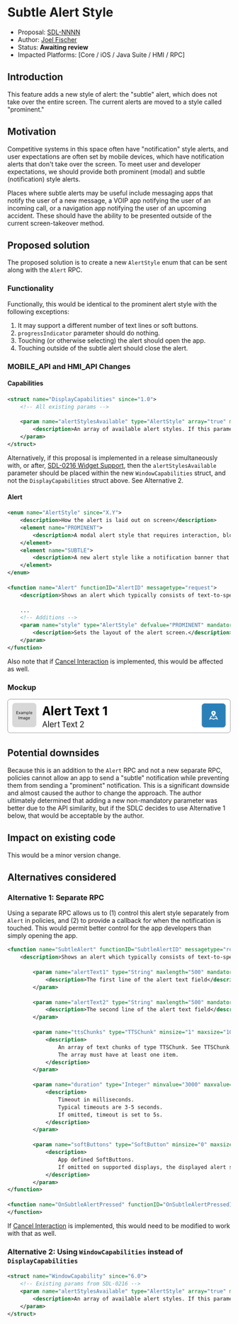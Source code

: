 # Subtle Alert Style

* Proposal: [SDL-NNNN](NNNN-alert-style-subtle.md)
* Author: [Joel Fischer](https://github.com/joeljfischer)
* Status: **Awaiting review**
* Impacted Platforms: [Core / iOS / Java Suite / HMI / RPC]

## Introduction
This feature adds a new style of alert: the "subtle" alert, which does not take over the entire screen. The current alerts are moved to a style called "prominent."

## Motivation
Competitive systems in this space often have "notification" style alerts, and user expectations are often set by mobile devices, which have notification alerts that don't take over the screen. To meet user and developer expectations, we should provide both prominent (modal) and subtle (notification) style alerts.

Places where subtle alerts may be useful include messaging apps that notify the user of a new message, a VOIP app notifying the user of an incoming call, or a navigation app notifying the user of an upcoming accident. These should have the ability to be presented outside of the current screen-takeover method.

## Proposed solution
The proposed solution is to create a new `AlertStyle` enum that can be sent along with the `Alert` RPC.

### Functionality
Functionally, this would be identical to the prominent alert style with the following exceptions:

1. It may support a different number of text lines or soft buttons.
2. `progressIndicator` parameter should do nothing.
3. Touching (or otherwise selecting) the alert should open the app.
4. Touching outside of the subtle alert should close the alert.

### MOBILE_API and HMI_API Changes

#### Capabilities
```xml
<struct name="DisplayCapabilities" since="1.0">
    <!-- All existing params -->

    <param name="alertStylesAvailable" type="AlertStyle" array="true" minValue="1" maxValue="1000" mandatory="false" since="6.x">
        <description>An array of available alert styles. If this parameter is not provided, only the `PROMINENT` style is assumed to be available.</description>
    </param>
</struct>
```

Alternatively, if this proposal is implemented in a release simultaneously with, or after, [SDL-0216 Widget Support](https://github.com/smartdevicelink/sdl_evolution/blob/master/proposals/0216-widget-support.md), then the `alertStylesAvailable` parameter should be placed within the new `WindowCapabilities` struct, and not the `DisplayCapabilities` struct above. See Alternative 2.

#### Alert
```xml
<enum name="AlertStyle" since="X.Y">
    <description>How the alert is laid out on screen</description>
    <element name="PROMINENT">
        <description>A modal alert style that requires interaction, blocking interaction with any other part of the display.</description>
    </element>
    <element name="SUBTLE">
        <description>A new alert style like a notification banner that doesn't take over the entire display and allows interaction with the current app. e.g. A navigation alert that lets the user know of an upcoming blockage on the road and asking the user if they wish to reroute.</description>
    </element>
</enum>

<function name="Alert" functionID="AlertID" messagetype="request">
    <description>Shows an alert which typically consists of text-to-speech message and text on the display. At least either alertText1, alertText2 or TTSChunks need to be provided.</description>
    
    ...
    <!-- Additions -->
    <param name="style" type="AlertStyle" defvalue="PROMINENT" mandatory="false" since="X.Y">
        <description>Sets the layout of the alert screen.</description>
    </param>
</function>
```

Also note that if [Cancel Interaction](https://github.com/smartdevicelink/sdl_evolution/blob/master/proposals/0184-cancel-interaction.md) is implemented, this would be affected as well.

### Mockup
![Subtle Alert Mockup](../assets/proposals/nnnn-alert-style-subtle/subtle-alert-mockup.png)

## Potential downsides
Because this is an addition to the `Alert` RPC and not a new separate RPC, policies cannot allow an app to send a "subtle" notification while preventing them from sending a "prominent" notification. This is a significant downside and almost caused the author to change the approach. The author ultimately determined that adding a new non-mandatory parameter was better due to the API similarity, but if the SDLC decides to use Alternative 1 below, that would be acceptable by the author.

## Impact on existing code
This would be a minor version change.

## Alternatives considered

### Alternative 1: Separate RPC
Using a separate RPC allows us to (1) control this alert style separately from `Alert` in policies, and (2) to provide a callback for when the notification is touched. This would permit better control for the app developers than simply opening the app.

```xml
<function name="SubtleAlert" functionID="SubtleAlertID" messagetype="request">
    <description>Shows an alert which typically consists of text-to-speech message and text on the display. At least either alertText1, alertText2 or TTSChunks need to be provided.</description>
        
        <param name="alertText1" type="String" maxlength="500" mandatory="false">
            <description>The first line of the alert text field</description>
        </param>
        
        <param name="alertText2" type="String" maxlength="500" mandatory="false">
            <description>The second line of the alert text field</description>
        </param>
        
        <param name="ttsChunks" type="TTSChunk" minsize="1" maxsize="100" array="true" mandatory="false">
            <description>
                An array of text chunks of type TTSChunk. See TTSChunk.
                The array must have at least one item.
            </description>
        </param>
        
        <param name="duration" type="Integer" minvalue="3000" maxvalue="10000" defvalue="5000" mandatory="false">
            <description>
                Timeout in milliseconds.
                Typical timeouts are 3-5 seconds.
                If omitted, timeout is set to 5s.
            </description>
        </param>
        
        <param name="softButtons" type="SoftButton" minsize="0" maxsize="2" array="true" mandatory="false" since="2.0">
            <description>
                App defined SoftButtons.
                If omitted on supported displays, the displayed alert shall not have any SoftButtons.
            </description>
        </param>
</function>

<function name="OnSubtleAlertPressed" functionID="OnSubtleAlertPressedID" messagetype="notification">
</function>
```

If [Cancel Interaction](https://github.com/smartdevicelink/sdl_evolution/blob/master/proposals/0184-cancel-interaction.md) is implemented, this would need to be modified to work with that as well.

### Alternative 2: Using `WindowCapabilities` instead of `DisplayCapabilities`
```xml
<struct name="WindowCapability" since="6.0">
    <!-- Existing params from SDL-0216 -->
    <param name="alertStylesAvailable" type="AlertStyle" array="true" minValue="1" maxValue="1000" mandatory="false" since="6.x">
        <description>An array of available alert styles. If this parameter is not provided, only the `PROMINENT` style is assumed to be available.</description>
    </param>
</struct>
```
